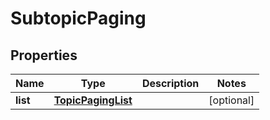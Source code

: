 
# SubtopicPaging

## Properties
Name | Type | Description | Notes
------------ | ------------- | ------------- | -------------
**list** | [**TopicPagingList**](TopicPagingList.md) |  |  [optional]



